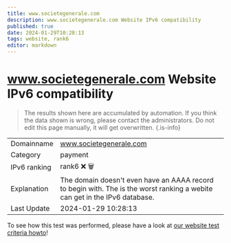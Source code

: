 ```yaml
---
title: www.societegenerale.com
description: www.societegenerale.com Website IPv6 compatibility
published: true
date: 2024-01-29T10:28:13
tags: website, rank6
editor: markdown
---
```


# www.societegenerale.com Website IPv6 compatibility

> The results shown here are accumulated by automation. If you think the data shown is wrong, please contact the administrators. 
> Do not edit this page manually, it will get overwritten.
{.is-info}


|   |   |
| - | - |
| Domainname | www.societegenerale.com
| Category | payment |
| IPv6 ranking | rank6 :x: :wastebasket: |
| Explanation | The domain doesn't even have an AAAA record to begin with. The is the worst ranking a webite can get in the IPv6 database. |
| Last Update | 2024-01-29 10:28:13 |

To see how this test was performed, please have a look at [our website test criteria howto](/howto/testcriteria/website)!

